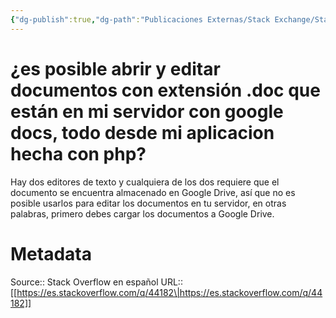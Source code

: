 ```yaml
---
{"dg-publish":true,"dg-path":"Publicaciones Externas/Stack Exchange/Stack Overflow en español/es.stackoverflow.com-44182.md","permalink":"/publicaciones-externas/stack-exchange/stack-overflow-en-espanol/es-stackoverflow-com-44182/","title":"¿es posible abrir y editar documentos con extensión .doc que están en mi servidor con google docs, todo desde mi aplicacion hecha con php?","hide":true,"noteIcon":"default","created":"2024-04-03T12:49:10.626-06:00","updated":"2024-04-05T16:43:48.818-06:00"}
---
```


# ¿es posible abrir y editar documentos con extensión .doc que están en mi servidor con google docs, todo desde mi aplicacion hecha con php?

Hay dos editores de texto y  cualquiera de los dos requiere que el documento se encuentra almacenado en Google Drive, así que no es posible usarlos para editar los documentos en tu servidor, en otras palabras, primero debes cargar los documentos a Google Drive.

# Metadata
Source:: Stack Overflow en español
URL:: [[https://es.stackoverflow.com/q/44182\|https://es.stackoverflow.com/q/44182]]

